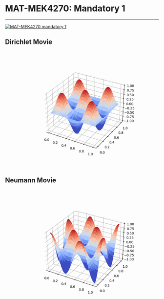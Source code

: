 # MAT-MEK4270: Mandatory 1
---
[![MAT-MEK4270 mandatory 1](https://github.com/Oskar-Idland/MAT-MEK4270-mandatory1/actions/workflows/main.yml/badge.svg)](https://github.com/Oskar-Idland/MAT-MEK4270-mandatory1/actions/workflows/main.yml)

## Dirichlet Movie
![dirichlet.gif](dirichlet.gif)

## Neumann Movie
![neumannwave.gif](neumannwave.gif)